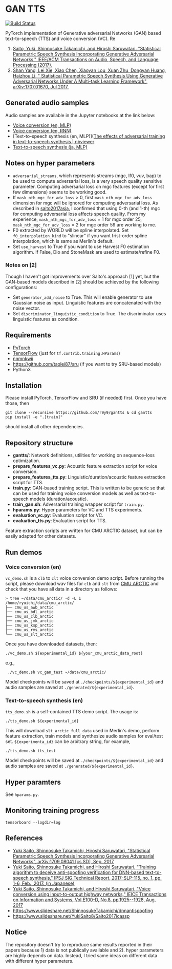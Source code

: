 # GAN TTS

[![Build Status](https://travis-ci.org/r9y9/gantts.svg?branch=master)](https://travis-ci.org/r9y9/gantts)

PyTorch implementation of Generative adversarial Networks (GAN) based text-to-speech (TTS) and voice conversion (VC). Re

1. [Saito, Yuki, Shinnosuke Takamichi, and Hiroshi Saruwatari. "Statistical Parametric Speech Synthesis Incorporating Generative Adversarial Networks." IEEE/ACM Transactions on Audio, Speech, and Language Processing (2017).](http://ieeexplore.ieee.org/abstract/document/8063435/)
2. [Shan Yang, Lei Xie, Xiao Chen, Xiaoyan Lou, Xuan Zhu, Dongyan Huang, Haizhou Li, "
Statistical Parametric Speech Synthesis Using Generative Adversarial Networks Under A Multi-task Learning Framework", 	arXiv:1707.01670, Jul 2017.](https://arxiv.org/abs/1707.01670)

## Generated audio samples

Audio samples are available in the Jupyter notebooks at the link below:

- [Voice conversion (en, MLP)](http://nbviewer.jupyter.org/github/r9y9/gantts/blob/master/notebooks/Test%20VC.ipynb)
- [Voice conversion (en, RNN)](http://nbviewer.jupyter.org/github/r9y9/gantts/blob/master/notebooks/Test%20RNN%20VC.ipynb)
- [Text-to-speech synthesis (en, MLP)]([The effects of adversarial training in text-to-speech synthesis | nbviewer](http://nbviewer.jupyter.org/github/r9y9/gantts/blob/master/notebooks/Test%20TTS.ipynb)
- [Text-to-speech synthesis (ja, MLP)](http://nbviewer.jupyter.org/gist/r9y9/185a56417cee27d9f785b8caf1c9f5ec)


## Notes on hyper parameters

- `adversarial_streams`, which represents streams (mgc, lf0, vuv, bap) to be used to compute adversarial loss, is a very speech quality sensitive parameter. Computing adversarial loss on mgc features (except for first few dimensions) seems to be working good.
- If `mask_nth_mgc_for_adv_loss` > 0, first `mask_nth_mgc_for_adv_loss` dimension for mgc will be ignored for computing adversarial loss. As described in [saito2017asja](http://sython.org/papers/ASJ/saito2017asja.pdf), I confirmed that using 0-th (and 1-th) mgc for computing adversarial loss affects speech quality. From my experience, `mask_nth_mgc_for_adv_loss` = 1 for mgc order 25, `mask_nth_mgc_for_adv_loss` = 2 for mgc order 59 are working to me.
- F0 extracted by WORLD will be spline interpolated. Set `f0_interpolation_kind` to "slinear" if you want frist-order spline interpolation, which is same as Merlin's default.
- Set `use_harvest` to True if you want to use Harvest F0 estimation algorithm. If False, Dio and StoneMask are used to estimate/refine F0.

### Notes on [2]

Though I haven't got improvements over Saito's approach [1] yet, but the GAN-based models described in [2] should be achieved by the following configurations:

- Set `generator_add_noise` to True. This will enable generator to use Gaussian noise as input. Linguistic features are concatenated with the noise vector.
- Set `discriminator_linguistic_condition` to True. The discriminator uses linguistic features as condition.

## Requirements

- [PyTorch](http://pytorch.org/)
- [TensorFlow](https://www.tensorflow.org/) (just for `tf.contrib.training.HParams`)
- [nnmnkwii](https://github.com/r9y9/nnmnkwii)
- https://github.com/taolei87/sru (if you want to try SRU-based models)
- Python3

## Installation

Please install PyTorch, TensorFlow and SRU (if needed) first. Once you have those, then

```
git clone --recursive https://github.com/r9y9/gantts & cd gantts
pip install -e ".[train]"
```

should install all other dependencies.

## Repository structure

- **gantts/**: Network definitions, utilities for working on sequence-loss optimization.
- **prepare_features_vc.py**: Acoustic feature extraction script for voice conversion.
- **prepare_features_tts.py**: Linguistic/duration/acoustic feature extraction script for TTS.
- **train.py**: GAN-based training script. This is written to be generic so that can be used for training voice conversion models as well as text-to-speech models (duration/acoustic).
- **train_gan.sh**: Adversarial training wrapper script for `train.py`.
- **hparams.py**: Hyper parameters for VC and TTS experiments.
- **evaluation_vc.py**: Evaluation script for VC.
- **evaluation_tts.py**: Evaluation script for TTS.

Feature extraction scripts are written for CMU ARCTIC dataset, but can be easily adapted for other datasets.

## Run demos

### Voice conversion (en)

`vc_demo.sh` is a `clb` to `clt` voice conversion demo script. Before running the script, please download wav files for `clb` and `slt` from [CMU ARCTIC](http://festvox.org/cmu_arctic/) and check that you have all data in a directory as follows:

```
> tree ~/data/cmu_arctic/ -d -L 1
/home/ryuichi/data/cmu_arctic/
├── cmu_us_awb_arctic
├── cmu_us_bdl_arctic
├── cmu_us_clb_arctic
├── cmu_us_jmk_arctic
├── cmu_us_ksp_arctic
├── cmu_us_rms_arctic
└── cmu_us_slt_arctic
```

Once you have downloaded datasets, then:

```
./vc_demo.sh ${experimental_id} ${your_cmu_arctic_data_root}
```

e.g.,

```
 ./vc_demo.sh vc_gan_test ~/data/cmu_arctic/
```

Model checkpoints will be saved at `./checkpoints/${experimental_id}` and audio samples
are saved at `./generated/${experimental_id}`.

### Text-to-speech synthesis (en)

`tts_demo.sh` is a self-contained TTS demo script. The usage is:

```
./tts_demo.sh ${experimental_id}
```

This will download `slt_arctic_full_data` used in Merlin's demo, perform feature extraction, train models and synthesize audio samples for eval/test set. `${experimenta_id}` can be arbitrary string, for example,

```
./tts_demo.sh tts_test
```


Model checkpoints will be saved at `./checkpoints/${experimental_id}` and audio samples
are saved at `./generated/${experimental_id}`.

## Hyper paramters

See ``hparams.py``.

## Monitoring training progress

```
tensorboard --logdir=log
```

## References

- [Yuki Saito, Shinnosuke Takamichi, Hiroshi Saruwatari, "Statistical Parametric Speech Synthesis Incorporating Generative Adversarial Networks", arXiv:1709.08041 [cs.SD], Sep. 2017](https://arxiv.org/abs/1709.08041)
- [Yuki Saito, Shinnosuke Takamichi, and Hiroshi Saruwatari, "Training algorithm to deceive anti-spoofing verification for DNN-based text-to-speech synthesis," IPSJ SIG Technical Report, 2017-SLP-115, no. 1, pp. 1-6, Feb., 2017. (in Japanese)](http://sython.org/papers/SIG-SLP/saito201702slp.pdf)
- [Yuki Saito, Shinnosuke Takamichi, and Hiroshi Saruwatari, "Voice conversion using input-to-output highway networks," IEICE Transactions on Information and Systems, Vol.E100-D, No.8, pp.1925--1928, Aug. 2017](https://www.jstage.jst.go.jp/article/transinf/E100.D/8/E100.D_2017EDL8034/_article)
- https://www.slideshare.net/ShinnosukeTakamichi/dnnantispoofing
- https://www.slideshare.net/YukiSaito8/Saito2017icassp

## Notice

The repository doesn't try to reproduce same results reported in their papers because 1) data is not publically available and 2). hyper parameters are highly depends on data. Instead, I tried same ideas on different data with different hyper parameters.
